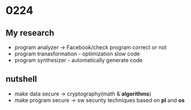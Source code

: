 # 0224 

## My research

- program analyzer -> Facebook/check program correct or not
- program tranasformation - optimization slow code
- program synthesizer - automatically generate code

## nutshell

- make data secure -> cryptography(math & **algorithms**)
- make program secure -> sw security techniques based on **pl** and **os**

